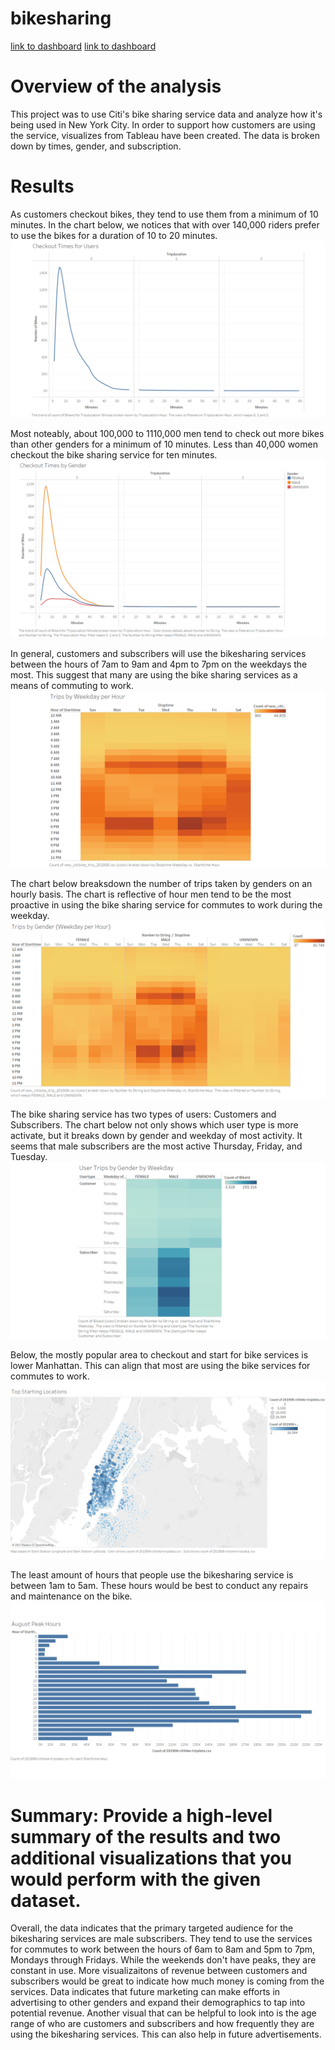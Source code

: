 # bikesharing

[link to dashboard](https://public.tableau.com/app/profile/jess4563)
[link to dashboard](https://public.tableau.com/app/profile/jess4563)

# Overview of the analysis
This project was to use Citi's bike sharing service data and analyze how it's being used in New York City. In order to support how customers are using the service, visualizes from Tableau have been created. The data is broken down by times, gender, and subscription.

# Results
As customers checkout bikes, they tend to use them from a minimum of 10 minutes. In the chart below, we notices that with over 140,000 riders prefer to use the bikes for a duration of 10 to 20 minutes. 
![alt text](https://github.com/jilias/bikesharing/blob/main/Pictures/Slide2.PNG)

Most noteably, about 100,000 to 1110,000 men tend to check out more bikes than other genders for a minimum of 10 minutes. Less than 40,000 women checkout the bike sharing service for ten minutes.
![alt text](https://github.com/jilias/bikesharing/blob/main/Pictures/Slide3.PNG)

In general, customers and subscribers will use the bikesharing services between the hours of 7am to 9am and 4pm to 7pm on the weekdays the most. This suggest that many are using the bike sharing services as a means of commuting to work.
![alt text](https://github.com/jilias/bikesharing/blob/main/Pictures/Slide4.PNG)

The chart below breaksdown the number of trips taken by genders on an hourly basis. The chart is reflective of hour men tend to be the most proactive in using the bike sharing service for commutes to work during the weekday.
![alt text](https://github.com/jilias/bikesharing/blob/main/Pictures/Slide5.PNG)

The bike sharing service has two types of users: Customers and Subscribers. The chart below not only shows which user type is more activate, but it breaks down by gender and weekday of most activity. It seems that male subscribers are the most active Thursday, Friday, and Tuesday.
![alt text](https://github.com/jilias/bikesharing/blob/main/Pictures/Slide6.PNG)

Below, the mostly popular area to checkout and start for bike services is lower Manhattan. This can align that most are using the bike services for commutes to work.
![alt text](https://github.com/jilias/bikesharing/blob/main/Pictures/Slide10.PNG)

The least amount of hours that people use the bikesharing service is between 1am to 5am. These hours would be best to conduct any repairs and maintenance on the bike.
![alt text](https://github.com/jilias/bikesharing/blob/main/Pictures/Slide11.PNG)

# Summary: Provide a high-level summary of the results and two additional visualizations that you would perform with the given dataset.
Overall, the data indicates that the primary targeted audience for the bikesharing services are male subscribers. They tend to use the services for commutes to work between the hours of 6am to 8am and 5pm to 7pm, Mondays through Fridays. While the weekends don't have peaks, they are constant in use.
More visualizaitons of revenue between customers and subscribers would be great to indicate how much money is coming from the services. Data indicates that future marketing can make efforts in advertising to other genders and expand their demographics to tap into potential revenue.
Another visual that can be helpful to look into is the age range of who are customers and subscribers and how frequently they are using the bikesharing services. This can also help in future advertisements.
